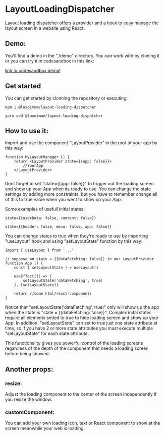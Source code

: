 # LayoutLoadingDispatcher
Layout loading dispatcher offers a provider and a hook to easy manage the layout screen in a website using React.

## Demo:

You'll find a demo in the "./demo" directory. You can work with by cloning it or you can try it in codesandbox in this link:

[link to codesandbox demo!](https://codesandbox.io/s/lld-demo-1-oc4qn)

## Get started
You can get started by clonning the repository or executing:
 
    npm i @luxoimum/layout-loading-dispatcher
    
    yarn add @luxoimum/layout-loading-dispatcher
    
## How to use it:

Import and use the component "LayoutProvider" in the root of your app by this way:
    
    function MyLayoutManager () {
        return <LayoutProvider state={{app: false}}>
            //YourApp
        </LayoutProvider>
    }
    
Dont forget to set "state={{app: false}}" to trigger out the loading screen and show up your App when its ready to use. You can change the state settings by adding more constraints, but you have to remember change all of this to true value when you went to show up your App.

Some examples of usefull initial states:

    state={{userData: false, content: false}}

    state={{header: false, menu: false, app: false}}
    
You can change states to true when they're ready to use by importing "useLayout" hook and using "setLayoutState" function by this way:

    import { useLayout } from '...'

    // suppose an state = {{dataFetching: false}} in our LayoutProvider
    function App () {
        const { setLayoutState } = useLayout()

        useEffect(() => {
            setLayoutState('dataFetching', true)
        }, [setLayoutState])

        return //some html/react-components
    }

Notice that "setLayoutState('dataFetching', true)" only will show up the app when the state is "state = {{dataFetching: false}}". Complex inital states require all elements setted to true to hide loading screen and show up your App. In addition, "setLayoutState" can set to true just one state attribute at time, so if you have 2 or more state attributes you must execute multiple "setLayoutState" for each state attribute.

This functionality gives you powerful control of the loading screens regardless of the depth of the component that needs a loading screen before being showed.

## Another props:

### resize:

Adjust the loading component to the center of the screen independently if you resize the window.

### customComponent: 

You can add your own loading icon, text or React component to show at the screen meanwhile your web is loading. 

